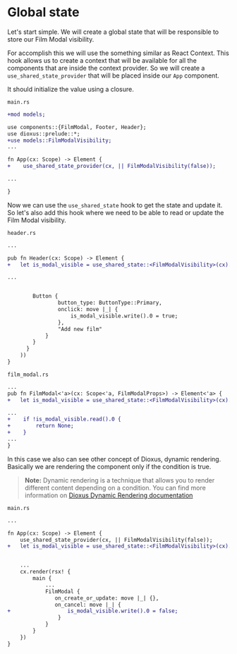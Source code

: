 # Global state

Let's start simple. We will create a global state that will be responsible to store our Film Modal visibility.

For accomplish this we will use the something similar as React Context. This hook allows us to create a context that will be available for all the components that are inside the context provider. So we will create a `use_shared_state_provider` that will be placed inside our `App` component.

It should initialize the value using a closure.

`main.rs`
```diff
+mod models;

use components::{FilmModal, Footer, Header};
use dioxus::prelude::*;
+use models::FilmModalVisibility;
...

fn App(cx: Scope) -> Element {
+    use_shared_state_provider(cx, || FilmModalVisibility(false));

...

}
```

Now we can use the `use_shared_state` hook to get the state and update it. So let's also add this hook where we need to be able to read or update the Film Modal visibility.


`header.rs`
```diff
...

pub fn Header(cx: Scope) -> Element {
+   let is_modal_visible = use_shared_state::<FilmModalVisibility>(cx).unwrap();

...


        Button {
                button_type: ButtonType::Primary,
                onclick: move |_| {
                    is_modal_visible.write().0 = true;
                },
                "Add new film"
            }
        }
      }
    ))
}
```

`film_modal.rs`
```diff
...
pub fn FilmModal<'a>(cx: Scope<'a, FilmModalProps>) -> Element<'a> {
+   let is_modal_visible = use_shared_state::<FilmModalVisibility>(cx).unwrap();

...
+    if !is_modal_visible.read().0 {
+        return None;
+    }
...
}
```

In this case we also can see other concept of Dioxus, dynamic rendering. Basically we are rendering the component only if the condition is true.
> **Note:** Dynamic rendering is a technique that allows you to render different content depending on a condition. You can find more information on [Dioxus Dynamic Rendering documentation](https://dioxuslabs.com/docs/0.3/guide/en/interactivity/dynamic_rendering.html)

`main.rs`
```diff
...

fn App(cx: Scope) -> Element {
    use_shared_state_provider(cx, || FilmModalVisibility(false));
+   let is_modal_visible = use_shared_state::<FilmModalVisibility>(cx).unwrap();


    ...
    cx.render(rsx! {
        main {
            ...
            FilmModal {
               on_create_or_update: move |_| {},
               on_cancel: move |_| {
+                  is_modal_visible.write().0 = false;
                }
            }
        }
    })
}
```

